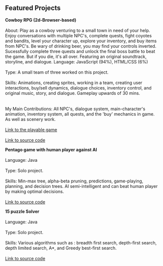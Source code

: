 <h2>Featured Projects</h2>

**Cowboy RPG (2d-Browser-based)**
<br><br>
About: Play as a cowboy venturing to a small town in need of your help. Enjoy conversations with multiple NPC's, complete quests, fight coyotes and bandits, level your character up, explore your inventory, and buy items from NPC's. Be wary of drinking beer, you may find your controls inverted. Sucessfully complete three quests and unlock the final boss battle to beat the game. But if you die, it's all over. Featuring an original soundtrack, storyline, and dialogue. 
Language: JavaScript (94%), HTML/CSS (6%) 
<br><br>
Type: A small team of three worked on this project. 
<br><br>
Skills: Animations, creating sprites, working in a team, creating user interactions, buy/sell dynamics, dialogue choices, 
inventory control, and original music, story, and dialogue. Gameplay upwards of 30 mins.  
<br><br>
My Main Contributions: All NPC's, dialogue system, main-character's animation, inventory system, all quests, and the 'buy' mechanics in game. As well as scenery work.
<br><br>
 <a href="https://audreyeg.github.io/CompWorlds/">Link to the playable game</a> 
 <br><br>
 <a href="https://github.com/audreyeg/CompWorlds">Link to source code</a> 
 

**Pentago game with human player against AI**
<br><br>
Language: Java
<br><br>
Type: Solo project.
<br><br>
Skills: Min-max tree, alpha-beta pruning, predictions, game-playing, planning, and decision trees.
AI semi-intelligent and can beat human player by making optimal decisions. 
 <br><br>
 <a href="https://github.com/audreyeg/EllaGainey/tree/master/PentagoGame">Link to source code</a> 
 
 **15 puzzle Solver**
 <br><br>
Language: Java
<br><br>
Type: Solo project. 
 <br><br>
Skills: Various algorithms such as : breadth first search, depth-first search, depth limited search, A*, and Greedy best-first search. 
 <br><br>
 <a href="https://github.com/audreyeg/EllaGainey/tree/master/15Puzzle">Link to source code</a> 
